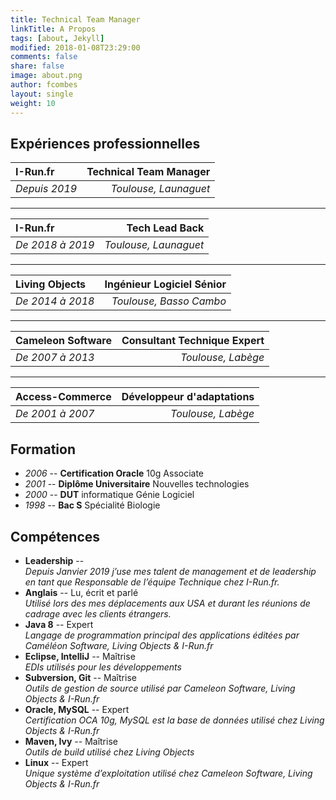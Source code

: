 ```yaml
---
title: Technical Team Manager
linkTitle: A Propos
tags: [about, Jekyll]
modified: 2018-01-08T23:29:00
comments: false
share: false
image: about.png
author: fcombes
layout: single
weight: 10
---
```

## Expériences professionnelles

| I-Run.fr      | Technical Team Manager |
|:--------------|-----------------------:|
| *Depuis 2019* |  *Toulouse, Launaguet* |

---------------

| I-Run.fr         |        Tech Lead Back |
|:-----------------|----------------------:|
| *De 2018 à 2019* | *Toulouse, Launaguet* |

---------------

| Living Objects   | Ingénieur Logiciel Sénior |
|:-----------------|--------------------------:|
| *De 2014 à 2018* |   *Toulouse, Basso Cambo* |

---------------

| Cameleon Software | Consultant Technique Expert |
|:------------------|----------------------------:|
| *De 2007 à 2013*  |          *Toulouse, Labège* |

------

| Access-Commerce  | Développeur d'adaptations |
|:-----------------|--------------------------:|
| *De 2001 à 2007* |        *Toulouse, Labège* |

## Formation

* *2006* -- **Certification Oracle** 10g Associate
* *2001* -- **Diplôme Universitaire** Nouvelles technologies
* *2000* -- **DUT** informatique Génie Logiciel
* *1998* -- **Bac S** Spécialité Biologie

## Compétences

* **Leadership** -- <br/>
*Depuis Janvier 2019 j’use mes talent de management et de leadership en tant que Responsable de l’équipe Technique chez I-Run.fr.*
* **Anglais** -- Lu, écrit et parlé<br/>
*Utilisé lors des mes déplacements aux USA et durant les réunions de cadrage avec les clients étrangers.*
* **Java 8** -- Expert<br/>
*Langage de programmation principal des applications éditées par Caméléon Software, Living Objects & I-Run.fr*
* **Eclipse, IntelliJ** -- Maîtrise<br/>
*EDIs utilisés pour les développements*
* **Subversion, Git** -- Maîtrise<br/>
*Outils de gestion de source utilisé par Cameleon Software, Living Objects & I-Run.fr*
* **Oracle, MySQL** -- Expert<br/>
*Certification OCA 10g, MySQL est la base de données utilisé chez Living Objects & I-Run.fr*
* **Maven, Ivy** -- Maîtrise<br/>
*Outils de build utilisé chez Living Objects*
* **Linux** -- Expert<br/>
*Unique système d’exploitation utilisé chez Cameleon Software, Living Objects & I-Run.fr*
